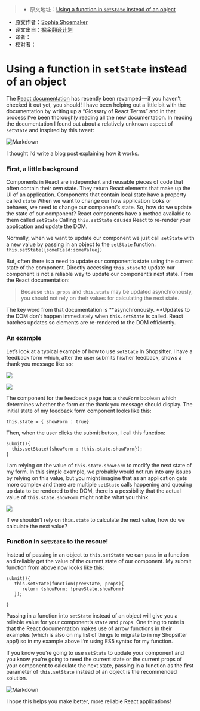 > * 原文地址：[Using a function in `setState` instead of an object](https://medium.com/@shopsifter/using-a-function-in-setstate-instead-of-an-object-1f5cfd6e55d1#.hwznlbxsa)
* 原文作者：[Sophia Shoemaker](https://medium.com/@shopsifter?source=post_header_lockup)
* 译文出自：[掘金翻译计划](https://github.com/xitu/gold-miner)
* 译者：
* 校对者：

# Using a function in `setState` instead of an object #

The [React documentation](https://facebook.github.io/react/docs/hello-world.html) has recently been revamped — if you haven’t checked it out yet, you should! I have been helping out a little bit with the documentation by writing up a “Glossary of React Terms” and in that process I’ve been thoroughly reading all the new documentation. In reading the documentation I found out about a relatively unknown aspect of `setState` and inspired by this tweet:

![Markdown](http://i1.piimg.com/1949/60dac91b11e33375.png)

I thought I’d write a blog post explaining how it works.

### First, a little background ###

Components in React are independent and reusable pieces of code that often contain their own state. They return React elements that make up the UI of an application. Components that contain local state have a property called `state` When we want to change our how application looks or behaves, we need to change our component’s state. So, how do we update the state of our component? React components have a method available to them called `setState` Calling `this.setState` causes React to re-render your application and update the DOM.

Normally, when we want to update our component we just call `setState` with a new value by passing in an object to the `setState` function: `this.setState({someField:someValue})`

But, often there is a need to update our component’s state using the current state of the component. Directly accessing `this.state` to update our component is not a reliable way to update our component’s next state. From the React documentation:

> Because `this.props` and `this.state` may be updated asynchronously, you should not rely on their values for calculating the next state.

The key word from that documentation is **asynchronously. **Updates to the DOM don’t happen immediately when `this.setState` is called. React batches updates so elements are re-rendered to the DOM efficiently.

### An example ###

Let’s look at a typical example of how to use `setState` In Shopsifter, I have a feedback form which, after the user submits his/her feedback, shows a thank you message like so:

![](https://cdn-images-1.medium.com/freeze/max/30/1*2G0xhu4tOAAEODKSsRB_2w.gif?q=20) 

![](https://cdn-images-1.medium.com/max/800/1*2G0xhu4tOAAEODKSsRB_2w.gif) 

The component for the feedback page has a `showForm` boolean which determines whether the form or the thank you message should display. The initial state of my feedback form component looks like this:

```
this.state = { showForm : true}
```

Then, when the user clicks the submit button, I call this function:

```
submit(){
  this.setState({showForm : !this.state.showForm});
}
```

I am relying on the value of `this.state.showForm` to modify the next state of my form. In this simple example, we probably would not run into any issues by relying on this value, but you might imagine that as an application gets more complex and there are multiple `setState` calls happening and queuing up data to be rendered to the DOM, there is a possibility that the actual value of `this.state.showForm` might not be what you think.

![](https://cdn-images-1.medium.com/max/800/1*LY5htRQwi_NOHhMRI2cTSw.jpeg)

If we shouldn’t rely on `this.state` to calculate the next value, how do we calculate the next value?

### Function in `setState` to the rescue! ###

Instead of passing in an object to `this.setState` we can pass in a function and reliably get the value of the current state of our component. My submit function from above now looks like this:

```
submit(){
   this.setState(function(prevState, props){
      return {showForm: !prevState.showForm}
   });

}
```

Passing in a function into `setState` instead of an object will give you a reliable value for your component’s `state` and `props`. One thing to note is that the React documentation makes use of arrow functions in their examples (which is also on my list of things to migrate to in my Shopsifter app!) so in my example above I’m using ES5 syntax for my function.

If you know you’re going to use `setState` to update your component and you know you’re going to need the current state or the current props of your component to calculate the next state, passing in a function as the first parameter of `this.setState` instead of an object is the recommended solution.

![Markdown](http://p1.bpimg.com/1949/d70206a3c3c06515.png) 

I hope this helps you make better, more reliable React applications!
